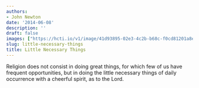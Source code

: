 ```yaml
---
authors:
- John Newton
date: '2014-06-08'
description: ''
draft: false
images: ["https://hcti.io/v1/image/41d93895-02e3-4c2b-b68c-f0cd81201a8e.png"]
slug: little-necessary-things
title: Little Necessary Things
---
```


Religion does not consist in doing great things, for which few of us have frequent opportunities, but in doing the little necessary things of daily occurrence with a cheerful spirit, as to the Lord.